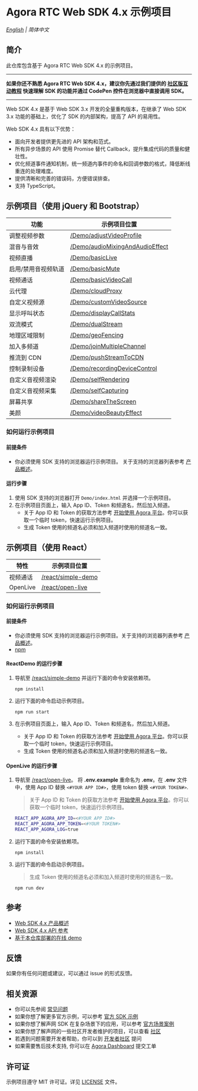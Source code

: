 # Agora RTC Web SDK 4.x 示例项目

_[English](README.md) | 简体中文_

## 简介

此仓库包含基于 Agora RTC Web SDK 4.x 的示例项目。

<hr>

**如果你还不熟悉 Agora RTC Web SDK 4.x，建议你先通过我们提供的 [社区版互动教程](https://agorawebsdktutorialmain.gatsbyjs.io/) 快速理解 SDK 的功能并通过 CodePen 控件在浏览器中直接调用 SDK。**

<hr>

Web SDK 4.x 是基于 Web SDK 3.x 开发的全量重构版本，在继承了 Web SDK 3.x 功能的基础上，优化了 SDK 的内部架构，提高了 API 的易用性。

Web SDK 4.x 具有以下优势：

- 面向开发者提供更先进的 API 架构和范式。
- 所有异步场景的 API 使用 Promise 替代 Callback，提升集成代码的质量和健壮性。
- 优化频道事件通知机制，统一频道内事件的命名和回调参数的格式，降低断线重连的处理难度。
- 提供清晰和完善的错误码，方便错误排查。
- 支持 TypeScript。

## 示例项目（使用 jQuery 和 Bootstrap）

| 功能             | 示例项目位置                     |
| ------------------- | -------------------------------- |
| 调整视频参数        | [/Demo/adjustVideoProfile](/Demo/adjustVideoProfile)        |
| 混音与音效          | [/Demo/audioMixingAndAudioEffect](/Demo/audioMixingAndAudioEffect) |
| 视频直播            | [/Demo/basicLive](/Demo/basicLive)                 |
| 启用/禁用音视频轨道 | [/Demo/basicMute](/Demo/basicMute)                 |
| 视频通话            | [/Demo/basicVideoCall](/Demo/basicVideoCall)            |
| 云代理            | [/Demo/cloudProxy](/Demo/cloudProxy)            |
| 自定义视频源            | [/Demo/customVideoSource](/Demo/customVideoSource)            |
| 显示呼叫状态        | [/Demo/displayCallStats](/Demo/displayCallStats)          |
| 双流模式            | [/Demo/dualStream](/Demo/dualStream)                |
| 地理区域限制          | [/Demo/geoFencing](/Demo/geoFencing)           |
| 加入多频道          | [/Demo/joinMultipleChannel](/Demo/joinMultipleChannel)           |
| 推流到 CDN          | [/Demo/pushStreamToCDN](/Demo/pushStreamToCDN)           |
| 控制录制设备        | [/Demo/recordingDeviceControl](/Demo/recordingDeviceControl)    |
| 自定义音视频渲染            | [/Demo/selfRendering](/Demo/selfRendering)            |
| 自定义音视频采集            | [/Demo/selfCapturing](/Demo/selfCapturing)            |
| 屏幕共享            | [/Demo/shareTheScreen](/Demo/shareTheScreen)            |
| 美颜                | [/Demo/videoBeautyEffect](/Demo/videoBeautyEffect)         |

### 如何运行示例项目

#### 前提条件

- 你必须使用 SDK 支持的浏览器运行示例项目。 关于支持的浏览器列表参考 [产品概述](https://docs.agora.io/cn/Interactive%20Broadcast/product_live?platform=Web#compatibility)。

#### 运行步骤

1. 使用 SDK 支持的浏览器打开 `Demo/index.html` 并选择一个示例项目。
2. 在示例项目页面上，输入 App ID、Token 和频道名，然后加入频道。
   - 关于 App ID 和 Token 的获取方法参考 [开始使用 Agora 平台](https://docs.agora.io/cn/Agora%20Platform/get_appid_token)。你可以获取一个临时 token，快速运行示例项目。
   - 生成 Token 使用的频道名必须和加入频道时使用的频道名一致。

## 示例项目（使用 React）

| 特性     | 示例项目位置 |
| -------- | ------------ |
| 视频通话 | [/react/simple-demo](/react/simple-demo)  |
| OpenLive   | [/react/open-live](/react/open-live) |

### 如何运行示例项目

#### 前提条件

- 你必须使用 SDK 支持的浏览器运行示例项目。关于支持的浏览器列表参考 [产品概述](https://docs.agora.io/cn/Interactive%20Broadcast/product_live?platform=Web#compatibility)。
- [npm](https://www.npmjs.com/)

#### ReactDemo 的运行步骤

1. 导航至 [/react/simple-demo](/react/simple-demo) 并运行下面的命令安装依赖项。

   ```shell
   npm install
   ```

2. 运行下面的命令启动示例项目。

   ```shell
   npm run start
   ```

3. 在示例项目页面上，输入 App ID、Token 和频道名，然后加入频道。
   - 关于 App ID 和 Token 的获取方法参考 [开始使用 Agora 平台](https://docs.agora.io/cn/Agora%20Platform/get_appid_token)。你可以获取一个临时 token，快速运行示例项目。
   - 生成 Token 使用的频道名必须和加入频道时使用的频道名一致。

#### OpenLive 的运行步骤

1. 导航至 [/react/open-live](/react/open-live)。 将 **.env.example** 重命名为 **.env**。在 **.env** 文件中，使用 App ID 替换 `<#YOUR APP ID#>`，使用 token 替换 `<#YOUR TOKEN#>`.

   > 关于 App ID 和 Token 的获取方法参考 [开始使用 Agora 平台](https://docs.agora.io/cn/Agora%20Platform/get_appid_token)。你可以获取一个临时 token，快速运行示例项目。

   ```bash
   REACT_APP_AGORA_APP_ID=<#YOUR APP ID#>
   REACT_APP_AGORA_APP_TOKEN=<#YOUR TOKEN#>
   REACT_APP_AGORA_LOG=true
   ```

2. 运行下面的命令安装依赖项。

   ```shell
   npm install
   ```

3. 运行下面的命令启动示例项目。

   > 生成 Token 使用的频道名必须和加入频道时使用的频道名一致。

   ```shell
   npm run dev
   ```

## 参考

- [Web SDK 4.x 产品概述](https://docs.agora.io/cn/Interactive%20Broadcast/product_live?platform=Web)
- [Web SDK 4.x API 参考](https://docs.agora.io/cn/Interactive%20Broadcast/API%20Reference/web_ng/index.html)
- [基于本仓库部署的在线 demo](https://webdemo.agora.io/)

## 反馈

如果你有任何问题或建议，可以通过 issue 的形式反馈。

## 相关资源

- 你可以先参阅 [常见问题](https://docs.agora.io/cn/faq)
- 如果你想了解更多官方示例，可以参考 [官方 SDK 示例](https://github.com/AgoraIO)
- 如果你想了解声网 SDK 在复杂场景下的应用，可以参考 [官方场景案例](https://github.com/AgoraIO-usecase)
- 如果你想了解声网的一些社区开发者维护的项目，可以查看 [社区](https://github.com/AgoraIO-Community)
- 若遇到问题需要开发者帮助，你可以到 [开发者社区](https://rtcdeveloper.com/) 提问
- 如果需要售后技术支持, 你可以在 [Agora Dashboard](https://dashboard.agora.io) 提交工单

## 许可证

示例项目遵守 MIT 许可证。详见 [LICENSE](./LICENSE) 文件。
